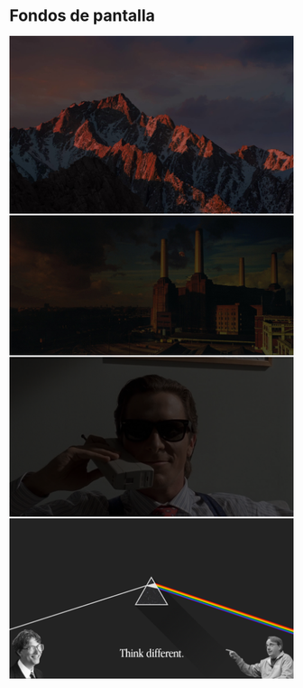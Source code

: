 # Fondos de pantalla



![Imagen ](799709-beautiful-mac-os-wallpapers-2880x1800-for-ipad-pro-3569072923.png)
![Imagen ](BG-1.jpg)
![Imagen ](BG-2.png)
![Imagen ](BG-3.png)
          
          

